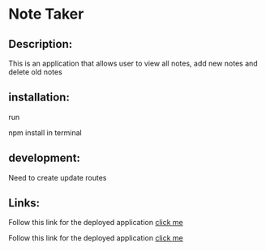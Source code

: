 # Note Taker

## Description:

This is an application that allows user to view all notes, add new notes and delete old notes

## installation:

run

npm install in terminal

## development:

Need to create update routes

## Links:

Follow this link for the deployed application [click me](https://github.com/Frank-5850/NoteTaker)

Follow this link for the deployed application [click me](https://notetaker5850.herokuapp.com/)
